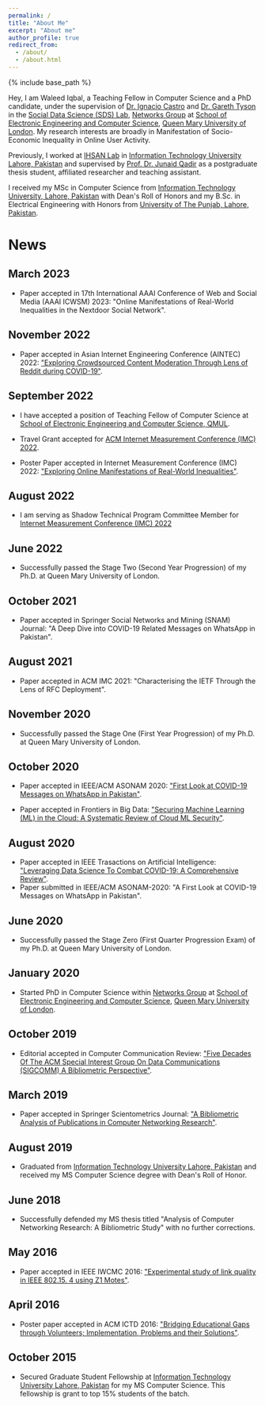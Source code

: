 ```yaml
---
permalink: /
title: "About Me"
excerpt: "About me"
author_profile: true
redirect_from:
  - /about/
  - /about.html
---
```


{% include base_path %}

Hey, I am Waleed Iqbal, a Teaching Fellow in Computer Science and a PhD candidate, under the supervision of [Dr. Ignacio Castro](https://icastro.info/) and [Dr. Gareth Tyson](http://www.eecs.qmul.ac.uk/~tysong/) in the [Social Data Science (SDS) Lab](https://sds.eecs.qmul.ac.uk), [Networks Group](http://networks.eecs.qmul.ac.uk) at [School of Electronic Engineering and Computer Science](https://www.eecs.qmul.ac.uk/), [Queen Mary University of London](https://www.qmul.ac.uk/). My research interests are broadly in Manifestation of Socio-Economic Inequality in Online User Activity.

Previously, I worked at [IHSAN Lab](http://ihsanlab.itu.edu.pk/) in [Information Technology University Lahore, Pakistan](https://itu.edu.pk/) and supervised by [Prof. Dr. Junaid Qadir](http://qufaculty.qu.edu.qa/jqadir/) as a postgraduate thesis student, affiliated researcher and teaching assistant.

I received my MSc in Computer Science from [Information Technology University, Lahore, Pakistan](https://itu.edu.pk/) with Dean's Roll of Honors and my B.Sc. in Electrical Engineering with Honors from [University of The Punjab, Lahore, Pakistan](https://pu.edu.pk/).

# News
## March 2023
* Paper accepted in 17th International AAAI Conference of Web and Social Media (AAAI ICWSM) 2023: "Online Manifestations of Real-World Inequalities in the Nextdoor Social Network".

## November 2022
* Paper accepted in Asian Internet Engineering Conference (AINTEC) 2022: ["Exploring Crowdsourced Content Moderation Through Lens of Reddit during COVID-19"](https://dl.acm.org/doi/10.1145/3570748.3570753).

## September 2022
* I have accepted a position of Teaching Fellow of Computer Science at [School of Electronic Engineering and Computer Science, QMUL](https://eecs.qmul.ac.uk). 

* Travel Grant accepted for [ACM Internet Measurement Conference (IMC) 2022](https://conferences.sigcomm.org/imc/2022/).

* Poster Paper accepted in Internet Measurement Conference (IMC) 2022: ["Exploring Online Manifestations of Real-World Inequalities"](https://dl.acm.org/doi/10.1145/3517745.3563027).

## August 2022
* I am serving as Shadow Technical Program Committee Member for [Internet Measurement Conference (IMC) 2022](https://imc22shadowtpc.hotcrp.com/users/pc)

## June 2022
* Successfully passed the Stage Two (Second Year Progression) of my Ph.D. at Queen Mary University of London.

## October 2021
* Paper accepted in Springer Social Networks and Mining (SNAM) Journal: "A Deep Dive into COVID-19 Related Messages on WhatsApp in Pakistan".

## August 2021
* Paper accepted in ACM IMC 2021: "Characterising the IETF Through the Lens of RFC Deployment".

## November 2020
* Successfully passed the Stage One (First Year Progression) of my Ph.D. at Queen Mary University of London.

## October 2020
* Paper accepted in IEEE/ACM ASONAM 2020: ["First Look at COVID-19 Messages on WhatsApp in Pakistan"](https://ieeexplore.ieee.org/abstract/document/9381360).

* Paper accepted in Frontiers in Big Data: ["Securing Machine Learning (ML) in the Cloud: A Systematic Review of Cloud ML Security"](https://www.ncbi.nlm.nih.gov/pmc/articles/PMC7931962/pdf/fdata-03-587139.pdf).

## August 2020
* Paper accepted in IEEE Trasactions on Artificial Intelligence: ["Leveraging Data Science To Combat COVID-19: A Comprehensive Review"](https://www.techrxiv.org/articles/Leveraging_Data_Science_To_Combat_COVID-19_A_Comprehensive_Review/12212516/files/22459823.pdf).
* Paper submitted in IEEE/ACM ASONAM-2020: "A First Look at COVID-19 Messages on WhatsApp in Pakistan".

## June 2020
* Successfully passed the Stage Zero (First Quarter Progression Exam) of my Ph.D. at Queen Mary University of London.

## January 2020
* Started PhD in Computer Science within [Networks Group](http://networks.eecs.qmul.ac.uk) at [School of Electronic Engineering and Computer Science](https://www.eecs.qmul.ac.uk/), [Queen Mary University of London](https://www.qmul.ac.uk/).

## October 2019
* Editorial accepted in Computer Communication Review: ["Five Decades Of The ACM Special Interest Group On Data Communications (SIGCOMM) A Bibliometric Perspective"](https://ccronline.sigcomm.org/wp-content/uploads/2019/10/acmdl19-334.pdf).

## March 2019
* Paper accepted in Springer Scientometrics Journal: ["A Bibliometric Analysis of Publications in Computer Networking Research"](https://arxiv.org/pdf/1903.01517).

## August 2019
* Graduated from [Information Technology University Lahore, Pakistan](https://itu.edu.pk/) and received my MS Computer Science degree with Dean's Roll of Honor.

## June 2018
* Successfully defended my MS thesis titled "Analysis of Computer Networking Research: A Bibliometric Study" with no further corrections.

## May 2016
* Paper accepted in IEEE IWCMC 2016: ["Experimental study of link quality in IEEE 802.15. 4 using Z1 Motes"](https://www.researchgate.net/profile/Waleed_Iqbal/publication/308811406_Experimental_study_of_link_quality_in_IEEE_802154_using_Z1_Motes/links/5bda57d0a6fdcc3a8db3e2be/Experimental-study-of-link-quality-in-IEEE-802154-using-Z1-Motes.pdf).

## April 2016
* Poster paper accepted in ACM ICTD 2016: ["Bridging Educational Gaps through Volunteers; Implementation, Problems and their Solutions"](https://www.researchgate.net/profile/Waleed_Iqbal/publication/303542794_Bridging_Educational_Gaps_through_Volunteers_Implementation_Problems_and_Their_Solutions/links/5a3986d7aca2728e698788c6/Bridging-Educational-Gaps-through-Volunteers-Implementation-Problems-and-Their-Solutions.pdf).

## October 2015
* Secured Graduate Student Fellowship at [Information Technology University Lahore, Pakistan](https://itu.edu.pk/) for my MS Computer Science. This fellowship is grant to top 15% students of the batch.
